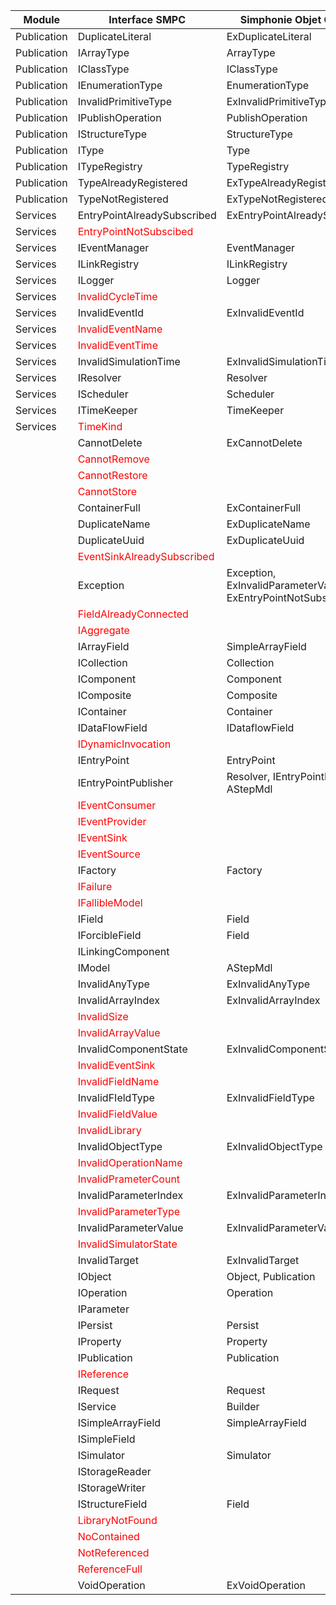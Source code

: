 Module|Interface SMPC|Simphonie Objet Concret|Priority
--- |--- | --- | ---
|Publication|DuplicateLiteral|ExDuplicateLiteral|
|Publication|IArrayType|ArrayType|
|Publication|IClassType|IClassType|
|Publication|IEnumerationType|EnumerationType|
|Publication|InvalidPrimitiveType|ExInvalidPrimitiveType|
|Publication|IPublishOperation|PublishOperation|
|Publication|IStructureType|StructureType|
|Publication|IType|Type|
|Publication|ITypeRegistry|TypeRegistry|
|Publication|TypeAlreadyRegistered|ExTypeAlreadyRegistered|
|Publication|TypeNotRegistered|ExTypeNotRegistered|
|Services|EntryPointAlreadySubscribed|ExEntryPointAlreadySubscribed|
|Services|<span style="color:red">EntryPointNotSubscibed</span>|| 4
|Services|IEventManager|EventManager|
|Services|ILinkRegistry|ILinkRegistry|
|Services|ILogger|Logger|
|Services|<span style="color:red">InvalidCycleTime</span>||4
|Services|InvalidEventId|ExInvalidEventId|
|Services|<span style="color:red">InvalidEventName</span>||4
|Services|<span style="color:red">InvalidEventTime</span>||4
|Services|InvalidSimulationTime|ExInvalidSimulationTime|
|Services|IResolver|Resolver|
|Services|IScheduler|Scheduler|
|Services|ITimeKeeper|TimeKeeper|
|Services|<span style="color:red">TimeKind</span>||4
||CannotDelete|ExCannotDelete|
||<span style="color:red">CannotRemove</span>||4
||<span style="color:red">CannotRestore</span>||4
||<span style="color:red">CannotStore</span>||4
||ContainerFull|ExContainerFull|
||DuplicateName|ExDuplicateName|
||DuplicateUuid|ExDuplicateUuid|
||<span style="color:red">EventSinkAlreadySubscribed</span>||4
||Exception|Exception, ExInvalidParameterValue, ExEntryPointNotSubscribed, |ExEntryPointNotSubscribed, ExDuplicateLiteral, ExInvalidSimulationTime, |ExInvalidPrimitiveType…|
||<span style="color:red">FieldAlreadyConnected</span>||4
||<span style="color:red">IAggregate</span>||4
||IArrayField|SimpleArrayField|
||ICollection|Collection|
||IComponent|Component|
||IComposite|Composite|
||IContainer|Container|
||IDataFlowField|IDataflowField|
||<span style="color:red">IDynamicInvocation</span>||3
||IEntryPoint|EntryPoint|
||IEntryPointPublisher|Resolver, IEntryPointPublisher, AStepMdl|
||<span style="color:red">IEventConsumer</span>||2
||<span style="color:red">IEventProvider</span>||2
||<span style="color:red">IEventSink</span>||2
||<span style="color:red">IEventSource</span>||2
||IFactory|Factory|
||<span style="color:red">IFailure</span>||1
||<span style="color:red">IFallibleModel</span>||1
||IField|Field|
||IForcibleField|Field|
||ILinkingComponent||1
||IModel|AStepMdl|
||InvalidAnyType|ExInvalidAnyType|
||InvalidArrayIndex|ExInvalidArrayIndex|
||<span style="color:red">InvalidSize</span>||4
||<span style="color:red">InvalidArrayValue</span>||4
||InvalidComponentState|ExInvalidComponentState|
||<span style="color:red">InvalidEventSink</span>||4
||<span style="color:red">InvalidFieldName</span>||4
||InvalidFIeldType|ExInvalidFieldType|
||<span style="color:red">InvalidFieldValue</span>||4
||<span style="color:red">InvalidLibrary</span>||4
||InvalidObjectType|ExInvalidObjectType|
||<span style="color:red">InvalidOperationName</span>||4
||<span style="color:red">InvalidPrameterCount</span>||4
||InvalidParameterIndex|ExInvalidParameterIndex|
||<span style="color:red">InvalidParameterType</span>||4
||InvalidParameterValue|ExInvalidParameterValue|
||<span style="color:red">InvalidSimulatorState</span>||4
||InvalidTarget|ExInvalidTarget|
||IObject|Object, Publication|
||IOperation|Operation|
||IParameter||3
||IPersist|Persist|
||IProperty|Property|
||IPublication|Publication|
||<span style="color:red">IReference</span>||4
||IRequest|Request|
||IService|Builder|
||ISimpleArrayField|SimpleArrayField|
||ISimpleField|
||ISimulator|Simulator|
||IStorageReader||3
||IStorageWriter||3
||IStructureField|Field
||<span style="color:red">LibraryNotFound</span>||1
||<span style="color:red">NoContained</span>||4
||<span style="color:red">NotReferenced</span>||4
||<span style="color:red">ReferenceFull</span>||4
||VoidOperation|ExVoidOperation|